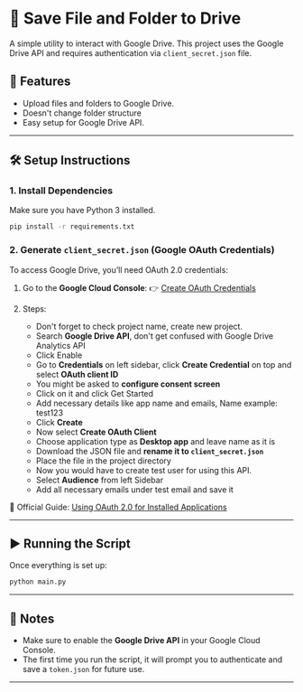 

# 📁 Save File and Folder to Drive

A simple utility to interact with Google Drive. This project uses the Google Drive API and requires authentication via  `client_secret.json` file.

## 🚀 Features

* Upload files and folders to Google Drive.
* Doesn't change folder structure
* Easy setup for Google Drive API.

---

## 🛠️ Setup Instructions

### 1. Install Dependencies

Make sure you have Python 3 installed.

```bash
pip install -r requirements.txt
```

### 2. Generate `client_secret.json` (Google OAuth Credentials)

To access Google Drive, you’ll need OAuth 2.0 credentials:

1. Go to the **Google Cloud Console**:
   👉 [Create OAuth Credentials](https://console.cloud.google.com/apis/credentials)

2. Steps:
   * Don't forget to check project name, create new project.
   * Search **Google Drive API**, don't get confused with Google Drive Analytics API
   * Click Enable
   * Go to **Credentials** on left sidebar, click **Create Credential** on top and select **OAuth client ID**
   * You might be asked to **configure consent screen**
   * Click on it and click Get Started
   * Add necessary details like app name and emails, Name example: test123
   * Click **Create**
   * Now select **Create OAuth Client**
   * Choose application type as **Desktop app** and leave name as it is
   * Download the JSON file and **rename it to `client_secret.json`**
   * Place the file in the project directory
   * Now you would have to create test user for using this API.
   * Select **Audience** from left Sidebar
   * Add all necessary emails under test email and save it

📝 Official Guide:
[Using OAuth 2.0 for Installed Applications](https://developers.google.com/identity/protocols/oauth2)

---

## ▶️ Running the Script

Once everything is set up:

```bash
python main.py
```

---

## 📎 Notes

* Make sure to enable the **Google Drive API** in your Google Cloud Console.
* The first time you run the script, it will prompt you to authenticate and save a `token.json` for future use.

---

